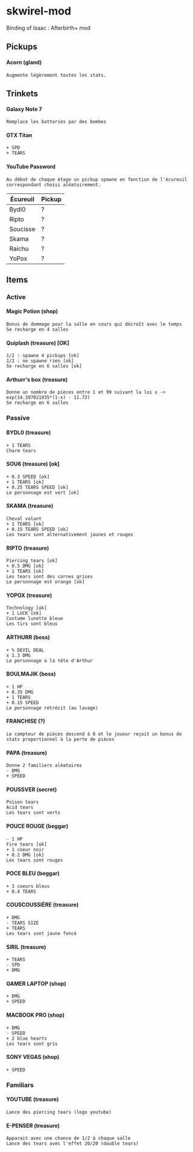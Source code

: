 # skwirel-mod

Binding of Isaac : Afterbirth+ mod

## Pickups

#### Acorn (gland)

    Augmente légèrement toutes les stats.

## Trinkets

#### Galaxy Note 7

    Remplace les batteries par des bombes

#### GTX Titan

    + SPD
    + TEARS

#### YouTube Password

    Au début de chaque étage un pickup spawne en fonction de l'écureuil correspondant choisi aléatoirement.

Écureuil | Pickup
-------- | ------
Bydl0    | ?
Ripto    | ?
Soucisse | ?
Skama    | ?
Raichu   | ?
YoPox    | ?

## Items

### Active

#### Magic Potion (shop)

    Bonus de dommage pour la salle en cours qui décroît avec le temps
    Se recharge en 4 salles

#### Quiplash (treasure) [OK]

    1/2 : spawne 4 pickups [ok]
    1/2 : ne spawne rien [ok]
    Se recharge en 6 salles [ok]

#### Arthurr's box (treasure)

    Donne un nombre de pièces entre 1 et 99 suivant la loi x -> exp(14.397021935*(1-x) - 11.73)
    Se recharge en 6 salles

### Passive

#### BYDL0 (treasure)

    + 1 TEARS
    Charm tears

#### SOU6 (treasure) [ok]

    + 0.3 SPEED [ok]
    + 1 TEARS [ok]
    + 0.25 TEARS SPEED [ok]
    Le personnage est vert [ok]

#### SKAMA (treasure)

    Cheval volant
    + 1 TEARS [ok]
    + 0.15 TEARS SPEED [ok]
    Les tears sont alternativement jaunes et rouges

#### RIPTO (treasure)

    Piercing tears [ok]
    + 0.5 DMG [ok]
    + 1 TEARS [ok]
    Les tears sont des cornes grises
    Le personnage est orange [ok]

#### YOPOX (treasure)

    Technology [ok]
    + 1 LUCK [ok]
    Costume lunette bleue
    Les tirs sont bleus


#### ARTHURR (boss)

    + % DEVIL DEAL
    x 1.3 DMG
    Le personnage a la tête d'Arthur

#### BOULMAJIK (boss)

    + 1 HP
    + 0.35 DMG
    + 1 TEARS
    + 0.15 SPEED
    Le personnage rétrécit (au lavage)

#### FRANCHISE (?)

    Le compteur de pièces descend à 0 et le joueur reçoit un bonus de stats proportionnel à la perte de pièces

#### PAPA (treasure)

    Donne 2 familiers aléatoires
    - DMG
    + SPEED

#### POUSSVER (secret)

    Poison tears
    Acid tears
    Les tears sont verts

#### POUCE ROUGE (beggar)

    - 1 HP
    Fire tears [ok]
    + 1 coeur noir
    + 0.2 DMG [ok]
    Les tears sont rouges

#### POCE BLEU (beggar)

    + 3 coeurs bleus
    + 0.4 TEARS

#### COUSCOUSSIÈRE (treasure)

    + DMG
    - TEARS SIZE
    + TEARS
    Les tears sont jaune foncé

#### SIRIL (treasure)

    + TEARS
    - SPD
    + DMG

#### GAMER LAPTOP (shop)

    + DMG
    + SPEED

#### MACBOOK PRO (shop)

    + DMG
    - SPEED
    + 2 blue hearts
    Les tears sont gris

#### SONY VEGAS (shop)

    + SPEED

### Familiars

#### YOUTUBE (treasure)

    Lance des piercing tears (logo youtube)

#### E-PENSER (treasure)

    Apparait avec une chance de 1/2 à chaque salle
    Lance des tears avec l'effet 20/20 (double tears)

